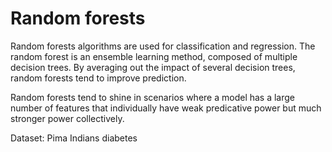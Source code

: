 # Random forests

Random forests algorithms are used for classification and regression. 
The random forest is an ensemble learning method, composed of multiple decision trees. 
By averaging out the impact of several decision trees, random forests tend to improve prediction.

Random forests tend to shine in scenarios where a model has a large number of features that individually have weak predicative power but much stronger power collectively.


Dataset: Pima Indians diabetes
